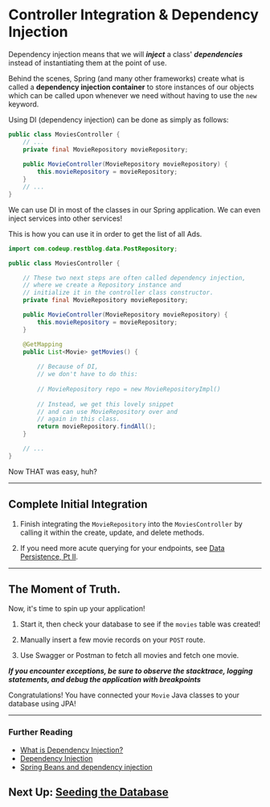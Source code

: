 # Controller Integration & Dependency Injection

Dependency injection means that we will ***inject*** a class' ***dependencies*** instead of instantiating them at the point of use.

Behind the scenes, Spring (and many other frameworks) create what is called a **dependency injection container** to store instances of our objects which can be called upon whenever we need without having to use the `new` keyword.

Using DI (dependency injection) can be done as simply as follows:

```java
public class MoviesController {
    // ...
    private final MovieRepository movieRepository;
    
    public MovieController(MovieRepository movieRepository) {
        this.movieRepository = movieRepository;
    }
    // ...
}
```

We can use DI in most of the classes in our Spring
application. We can even inject services into other services! 

This is how you can use it in order to get the list of all Ads.

```java
import com.codeup.restblog.data.PostRepository;

public class MoviesController {

    // These two next steps are often called dependency injection, 
    // where we create a Repository instance and 
    // initialize it in the controller class constructor.
    private final MovieRepository movieRepository;

    public MovieController(MovieRepository movieRepository) {
        this.movieRepository = movieRepository;
    }

    @GetMapping
    public List<Movie> getMovies() {
        
        // Because of DI, 
        // we don't have to do this:
       
        // MovieRepository repo = new MovieRepositoryImpl()
        
        // Instead, we get this lovely snippet 
        // and can use MovieRepository over and 
        // again in this class.
        return movieRepository.findAll();
    }

    // ...
}
```
Now THAT was easy, huh? 

---
## Complete Initial Integration

1. Finish integrating the `MovieRepository` into the `MoviesController` by calling it within the create, update, and delete methods.

1. If you need more acute querying for your endpoints, see [Data Persistence, Pt II](14-data-persistence-iii.md).

---
## The Moment of Truth.

Now, it's time to spin up your application! 

1. Start it, then check your database to see if the `movies` table was created!

2. Manually insert a few movie records on your `POST` route.

3. Use Swagger or Postman to fetch all movies and fetch one movie.

***If you encounter exceptions, be sure to observe the stacktrace, logging statements, and debug the application with breakpoints***
        
Congratulations! You have connected your `Movie` Java classes to your database using JPA!

---
### Further Reading
- [What is Dependency Injection?](http://stackoverflow.com/questions/130794/what-is-dependency-injection)
- [Dependency Injection](https://en.wikipedia.org/wiki/Dependency_injection)
- [Spring Beans and dependency injection](https://docs.spring.io/spring-boot/docs/current/reference/html/using-boot-spring-beans-and-dependency-injection.html)

## Next Up: [Seeding the Database](8-seeding-the-database.md)
